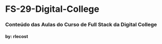 # FS-29-Digital-College


### Conteúdo das Aulas do Curso de Full Stack da Digital College 

#### by: rlecost
